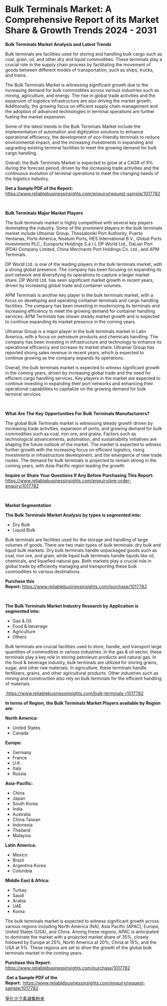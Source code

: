 <p><h1>Bulk Terminals Market: A Comprehensive Report of its Market Share & Growth Trends 2024 - 2031</h1></p><p><strong>Bulk Terminals Market Analysis and Latest Trends</strong></p>
<p><p>Bulk terminals are facilities used for storing and handling bulk cargo such as coal, grain, oil, and other dry and liquid commodities. These terminals play a crucial role in the supply chain process by facilitating the movement of goods between different modes of transportation, such as ships, trucks, and trains.</p><p>The Bulk Terminals Market is witnessing significant growth due to the increasing demand for bulk commodities across various industries such as mining, agriculture, and energy. The rise in global trade activities and the expansion of logistics infrastructure are also driving the market growth. Additionally, the growing focus on efficient supply chain management and the adoption of advanced technologies in terminal operations are further fueling the market expansion.</p><p>Some of the latest trends in the Bulk Terminals Market include the implementation of automation and digitization solutions to enhance operational efficiency, the development of eco-friendly terminals to reduce environmental impact, and the increasing investments in expanding and upgrading existing terminal facilities to meet the growing demand for bulk cargo handling.</p><p>Overall, the Bulk Terminals Market is expected to grow at a CAGR of 9% during the forecast period, driven by the increasing trade activities and the continuous evolution of terminal operations to meet the changing needs of the logistics industry.</p></p>
<p><strong>Get a Sample PDF of the Report:&nbsp;</strong> <a href="https://www.reliablebusinessinsights.com/enquiry/request-sample/1017782">https://www.reliablebusinessinsights.com/enquiry/request-sample/1017782</a></p>
<p>&nbsp;</p>
<p><strong>Bulk Terminals Major Market Players</strong></p>
<p><p>The bulk terminals market is highly competitive with several key players dominating the industry. Some of the prominent players in the bulk terminals market include Ultramar Group, Thessaloniki Port Authority, Puerto Ventanas, Ports America, Noatum Ports, HES International B.V., Global Ports Investments PLC., Euroports Holdings S.à r.l, DP World Ltd., DaLian Port (PDA) Company Limited, China Merchants Port Holdings Co. Ltd., and APM Terminals.</p><p>DP World Ltd. is one of the leading players in the bulk terminals market, with a strong global presence. The company has been focusing on expanding its port network and diversifying its operations to capture a larger market share. DP World Ltd. has seen significant market growth in recent years, driven by increasing global trade and container volumes.</p><p>APM Terminals is another key player in the bulk terminals market, with a focus on developing and operating container terminals and cargo handling facilities. The company has been investing in modernizing its terminals and increasing efficiency to meet the growing demand for container handling services. APM Terminals has shown steady market growth and is expected to continue expanding its market presence in the coming years.</p><p>Ultramar Group is a major player in the bulk terminals market in Latin America, with a focus on petroleum products and chemicals handling. The company has been investing in infrastructure and technology to enhance its operational efficiency and increase its market share. Ultramar Group has reported strong sales revenue in recent years, which is expected to continue growing as the company expands its operations.</p><p>Overall, the bulk terminals market is expected to witness significant growth in the coming years, driven by increasing global trade and the need for efficient cargo handling services. Key players in the market are expected to continue investing in expanding their port networks and enhancing their operational capabilities to capitalize on the growing demand for bulk terminal services.</p></p>
<p>&nbsp;</p>
<p><strong>What Are The Key Opportunities For Bulk Terminals Manufacturers?</strong></p>
<p><p>The global Bulk Terminals market is witnessing steady growth driven by increasing trade activities, expansion of ports, and growing demand for bulk commodities such as coal, iron ore, and grains. Factors such as technological advancements, automation, and sustainability initiatives are shaping the future outlook of the market. The market is expected to witness further growth with the increasing focus on efficient logistics, rising investments in infrastructure development, and the emergence of new trade routes. The demand for bulk terminals is projected to remain strong in the coming years, with Asia-Pacific region leading the growth.</p></p>
<p><strong>Inquire or Share Your Questions If Any Before Purchasing This Report:</strong> <a href="https://www.reliablebusinessinsights.com/enquiry/pre-order-enquiry/1017782">https://www.reliablebusinessinsights.com/enquiry/pre-order-enquiry/1017782</a></p>
<p>&nbsp;</p>
<p><strong>Market Segmentation</strong></p>
<p><strong>The Bulk Terminals Market Analysis by types is segmented into:</strong></p>
<p><ul><li>Dry Bulk</li><li>Liquid Bulk</li></ul></p>
<p><p>Bulk terminals are facilities used for the storage and handling of large volumes of goods. There are two main types of bulk terminals: dry bulk and liquid bulk markets. Dry bulk terminals handle unpackaged goods such as coal, iron ore, and grain, while liquid bulk terminals handle liquids like oil, chemicals, and liquefied natural gas. Both markets play a crucial role in global trade by efficiently managing and transporting these bulk commodities to various destinations.</p></p>
<p><strong>Purchase this Report:&nbsp;</strong><a href="https://www.reliablebusinessinsights.com/purchase/1017782">https://www.reliablebusinessinsights.com/purchase/1017782</a></p>
<p>&nbsp;</p>
<p><strong>The Bulk Terminals Market Industry Research by Application is segmented into:</strong></p>
<p><ul><li>Gas & Oil</li><li>Food & beverage</li><li>Agriculture</li><li>Others</li></ul></p>
<p><p>Bulk terminals are crucial facilities used to store, handle, and transport large quantities of commodities in various industries. In the gas & oil sector, these terminals play a key role in storing petroleum products and natural gas. In the food & beverage industry, bulk terminals are utilized for storing grains, sugar, and other raw materials. In agriculture, these terminals handle fertilizers, grains, and other agricultural products. Other industries such as mining and construction also rely on bulk terminals for the efficient handling of materials.</p></p>
<p><a href="https://www.reliablebusinessinsights.com/bulk-terminals-r1017782">&nbsp;https://www.reliablebusinessinsights.com/bulk-terminals-r1017782</a></p>
<p><strong>In terms of Region, the Bulk Terminals Market Players available by Region are:</strong></p>
<p>
    <p> <strong> North America: </strong>
        <ul>
            <li>United States</li>
            <li>Canada</li>
        </ul>
        </p> 
    <p> <strong> Europe: </strong>
        <ul>
            <li>Germany</li>
            <li>France</li>
            <li>U.K.</li>
            <li>Italy</li>
            <li>Russia</li>
        </ul>
        </p> 
    <p> <strong> Asia-Pacific: </strong>
        <ul>
            <li>China</li>
            <li>Japan</li>
            <li>South Korea</li>
            <li>India</li>
            <li>Australia</li>
            <li>China Taiwan</li>
            <li>Indonesia</li>
            <li>Thailand</li>
            <li>Malaysia</li>
        </ul>
        </p> 
    <p> <strong> Latin America: </strong>
        <ul>
            <li>Mexico</li>
            <li>Brazil</li>
            <li>Argentina Korea</li>
            <li>Colombia</li>
        </ul>
        </p> 
    <p> <strong> Middle East & Africa: </strong>
        <ul>
            <li>Turkey</li>
            <li>Saudi</li>
            <li>Arabia</li>
            <li>UAE</li>
            <li>Korea</li>
        </ul>
    </p>
    </p>
<p><p>The bulk terminals market is expected to witness significant growth across various regions including North America (NA), Asia Pacific (APAC), Europe, United States (USA), and China. Among these regions, APAC is anticipated to dominate the market with a projected market share of 35%, closely followed by Europe at 25%, North America at 20%, China at 15%, and the USA at 5%. These regions are set to drive the growth of the global bulk terminals market in the coming years.</p></p>
<p><strong>Purchase this Report: </strong><a href="https://www.reliablebusinessinsights.com/purchase/1017782">https://www.reliablebusinessinsights.com/purchase/1017782</a></p>
<p>&nbsp;<strong>Get a Sample PDF of the Report:&nbsp;&nbsp;</strong><a href="https://www.reliablebusinessinsights.com/enquiry/request-sample/1017782">https://www.reliablebusinessinsights.com/enquiry/request-sample/1017782</a></p>
<p><strong></strong></p>
<p><p><a href="https://medium.com/@pedrogers56456/%E3%82%B0%E3%83%AD%E3%83%BC%E3%83%90%E3%83%AB%E3%83%9B%E3%82%A6%E7%B4%A0%E7%AA%92%E5%8C%96%E7%89%A9%E5%87%9D%E9%9B%86%E7%B2%89%E6%9C%AB%E5%B8%82%E5%A0%B4%E3%82%BB%E3%82%AF%E3%82%BF%E3%83%BC-%E3%82%BF%E3%82%A4%E3%83%97-%E3%82%A2%E3%83%97%E3%83%AA%E3%82%B1%E3%83%BC%E3%82%B7%E3%83%A7%E3%83%B3-%E5%B8%82%E5%A0%B4%E3%83%97%E3%83%AC%E3%83%BC%E3%83%A4%E3%83%BC%E3%81%AE%E6%88%A6%E7%95%A5-%E5%9C%B0%E5%9F%9F%E5%88%A5%E6%88%90%E9%95%B7%E3%81%AE%E6%B4%9E%E5%AF%9F-%E3%81%8A%E3%82%88%E3%81%B3%E5%B0%86%E6%9D%A5%E3%81%AE%E4%BA%88%E6%B8%AC-2024%E5%B9%B4-2031%E5%B9%B4-a107870684b3">窒化ホウ素凝集粉末</a></p></p>
